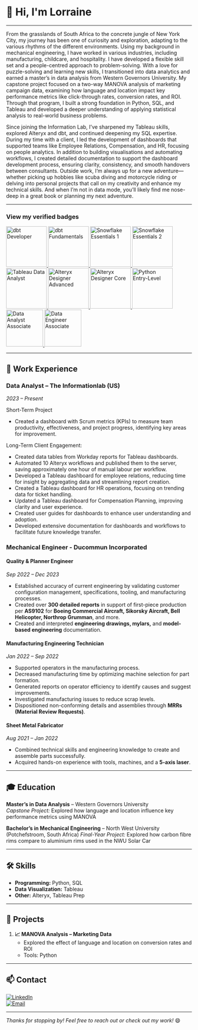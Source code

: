 # 👋 Hi, I'm Lorraine 
---

From the grasslands of South Africa to the concrete jungle of New York City, my journey has been one of curiosity and exploration, adapting to the various rhythms of the different environments. Using my background in mechanical engineering, I have worked in various industries, including manufacturing, childcare, and hospitality. I have developed a flexible skill set and a people-centred approach to problem-solving.
With a love for puzzle-solving and learning new skills, I transitioned into data analytics and earned a master’s in data analysis from Western Governors University. My capstone project focused on a two-way MANOVA analysis of marketing campaign data, examining how language and location impact key performance metrics like click-through rates, conversion rates, and ROI. Through that program, I built a strong foundation in Python, SQL, and Tableau and developed a deeper understanding of applying statistical analysis to real-world business problems.

Since joining the Information Lab, I’ve sharpened my Tableau skills, explored Alteryx and dbt, and continued deepening my SQL expertise. During my time with a client, I led the development of dashboards that supported teams like Employee Relations, Compensation, and HR, focusing on people analytics. In addition to building visualisations and automating workflows, I created detailed documentation to support the dashboard development process, ensuring clarity, consistency, and smooth handovers between consultants.
Outside work, I’m always up for a new adventure—whether picking up hobbies like scuba diving and motorcycle riding or delving into personal projects that call on my creativity and enhance my technical skills. And when I’m not in data mode, you’ll likely find me nose-deep in a great book or planning my next adventure.
  
---

### View my verified badges
<!-- Accredible -->
<a href="https://credentials.getdbt.com/659dc425-fff1-46a0-a3c8-fe9dd1c6b38e">
  <img src="https://api.accredible.com/v1/frontend/credential_website_embed_image/badge/144361892" alt="dbt Developer" width="110" />
</a>
<a href="https://credentials.getdbt.com/b40fa7b5-5ffd-4a75-8fd6-afe15a914f11">
  <img src="https://api.accredible.com/v1/frontend/credential_website_embed_image/badge/139370593" alt="dbt Fundamentals" width="110" />
</a>
<a href="https://achieve.snowflake.com/1c53d0d8-edff-4db2-a182-bcbc54e4a972">
  <img src="https://templates.images.credential.net/169712375586692777710499885412.png" alt="Snowflake Essentials 1" width="110" />
</a>
<a href="https://achieve.snowflake.com/2735eac0-ace4-4ab8-bf86-98cc1002bb75">
  <img src="https://templates.images.credential.net/16971236479041875334217527765633.png" alt="Snowflake Essentials 2" width="110" />
</a>

<!-- Credly -->
<a href="https://www.credly.com/badges/5d8d3ba7-b329-4de4-9b6c-ed93d83f2483/public_url">
  <img src="https://images.credly.com/size/80x80/images/58b06a5f-aee6-4a11-ac53-da36d5f70e8e/image.png" alt="Tableau Data Analyst" width="110" />
</a>
<a href="https://www.credly.com/badges/f9ff52aa-45f7-453f-b9ce-c7ff83998ce6/public_url">
  <img src="https://images.credly.com/size/80x80/images/de878f56-515d-40e5-b102-e667192c6f08/Certification_Designer_Advanced.png" alt="Alteryx Designer Advanced" width="110" />
</a>
<a href="https://www.credly.com/badges/bee38462-0782-4332-97e3-3ee7a83f9547/public_url">
  <img src="https://images.credly.com/size/80x80/images/14744318-8d6a-49c3-971d-6a4a0f524925/Certification_Designer_Core.png" alt="Alteryx Designer Core" width="110" />
</a>
<a href="https://www.credly.com/badges/a882d402-c1bb-4ec6-9342-4695de0a01a2/public_url">
  <img src="https://images.credly.com/size/80x80/images/b790eb12-ecb3-4b94-89be-61aa40c92e7c/image.png" alt="Python Entry-Level" width="110" />
</a>
 <!-- DataCamp -->
 <a href="https://www.datacamp.com/certificate/DAA0014172024382">
  <img src="https://media.datacamp.com/legacy/Certification/Badges%202024/outline/DA_Associate_-_badge_with_outline.png" alt="Data Analyst Associate" width="100" />
 </a>
<a href="https://www.datacamp.com/certificate/DEA0015756379518">
  <img src="https://media.datacamp.com/legacy/Certification/Badges%202024/outline/DE_Associate_-_badge_with_outline.png" alt="Data Engineer Associate" width="100" />
</a>

---

## 💼 Work Experience
### **Data Analyst** – The Informationlab (US)  
*2023 – Present*


Short-Term Project
- Created a dashboard with Scrum metrics (KPIs) to measure team productivity, effectiveness, and project progress, identifying key areas for improvement.


Long-Term Client Engagement:
- Created data tables from Workday reports for Tableau dashboards.
- Automated 10 Alteryx workflows and published them to the server, saving approximately one hour of manual labour per workflow.
- Developed a Tableau dashboard for employee relations, reducing time for insight by aggregating data and streamlining report creation.
- Created a Tableau dashboard for HR operations, focusing on trending data for ticket handling.
- Updated a Tableau dashboard for Compensation Planning, improving clarity and user experience.
- Created user guides for dashboards to enhance user understanding and adoption.
- Developed extensive documentation for dashboards and workflows to facilitate future knowledge transfer.

### **Mechanical Engineer** - Ducommun Incorporated
#### **Quality & Planner Engineer**  
*Sep 2022 – Dec 2023*  
- Established accuracy of current engineering by validating customer configuration management, specifications, tooling, and manufacturing processes.  
- Created over **300 detailed reports** in support of first-piece production per **AS9102** for **Boeing Commercial Aircraft, Sikorsky Aircraft, Bell Helicopter, Northrop Grumman**, and more.  
- Created and interpreted **engineering drawings, mylars,** and **model-based engineering** documentation.  

#### **Manufacturing Engineering Technician**  
*Jan 2022 – Sep 2022*  
- Supported operators in the manufacturing process.  
- Decreased manufacturing time by optimizing machine selection for part formation.  
- Generated reports on operator efficiency to identify causes and suggest improvements.  
- Investigated manufacturing issues to reduce scrap levels.  
- Dispositioned non-conforming details and assemblies through **MRRs (Material Review Requests)**.  

#### **Sheet Metal Fabricator**  
*Aug 2021 – Jan 2022*  
- Combined technical skills and engineering knowledge to create and assemble parts successfully.  
- Acquired hands-on experience with tools, machines, and a **5-axis laser**. 

---

## 🎓 Education
**Master’s in Data Analysis** – Western Governors University  
*Capstone Project:* Explored how language and location influence key performance metrics using MANOVA  

**Bachelor’s in Mechanical Engineering** – North West University (Potchefstroom, South Africa)
*Final-Year Project:* Explored how carbon fibre rims compare to aluminium rims used in the NWU Solar Car

---

## 🛠️ Skills
- **Programming:** Python, SQL
- **Data Visualization:** Tableau
- **Other:** Alteryx, Tableau Prep

---

## 🌟 Projects
1. **📈 MANOVA Analysis – Marketing Data**  
   - Explored the effect of language and location on conversion rates and ROI  
   - Tools: Python  

---

## 📫 Contact
[![LinkedIn](https://img.shields.io/badge/LinkedIn-Profile-blue?logo=linkedin)](https://www.linkedin.com/in/lorraine-ferrusi/)  
[![Email](https://img.shields.io/badge/Email-lferrusi94@gmail.com-red?logo=gmail)](mailto:lferrusi94@gmail.com)  

---

*Thanks for stopping by! Feel free to reach out or check out my work!* 😄
